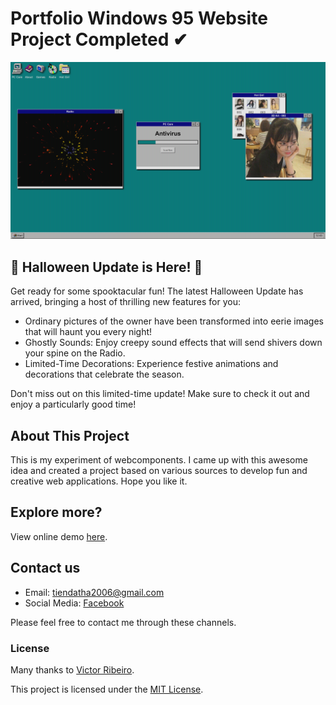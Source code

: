 # Portfolio Windows 95 Website Project Completed ✔

![win95](win95.png)

## 🎃 Halloween Update is Here! 🎃
Get ready for some spooktacular fun! The latest Halloween Update has arrived, bringing a host of thrilling new features for you:

- Ordinary pictures of the owner have been transformed into eerie images that will haunt you every night!
- Ghostly Sounds: Enjoy creepy sound effects that will send shivers down your spine on the Radio.
- Limited-Time Decorations: Experience festive animations and decorations that celebrate the season.

Don't miss out on this limited-time update! Make sure to check it out and enjoy a particularly good time!

## About This Project
This is my experiment of webcomponents. I came up with this awesome idea and created a project based on various sources to develop fun and creative web applications. Hope you like it.

## Explore more?
View online demo [here](https://datit-026.github.io/Win95WebProject/).

## Contact us
- Email: tiendatha2006@gmail.com
- Social Media: [Facebook](https://www.facebook.com/datit.dev/)

Please feel free to contact me through these channels.

### License
Many thanks to [Victor Ribeiro](https://github.com/victorqribeiro/fos).

This project is licensed under the [MIT License](LICENSE).
